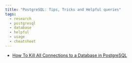 ```yaml
---
title: "PostgreSQL: Tips, Tricks and Helpful queries"
tags:
  - research
  - postgresql
  - database
  - helpful
  - usage
  - cheatsheet
---
```

- [How To Kill All Connections to a Database in PostgreSQL](https://www.dbvis.com/thetable/how-to-kill-all-connections-to-a-database-in-postgresql/)